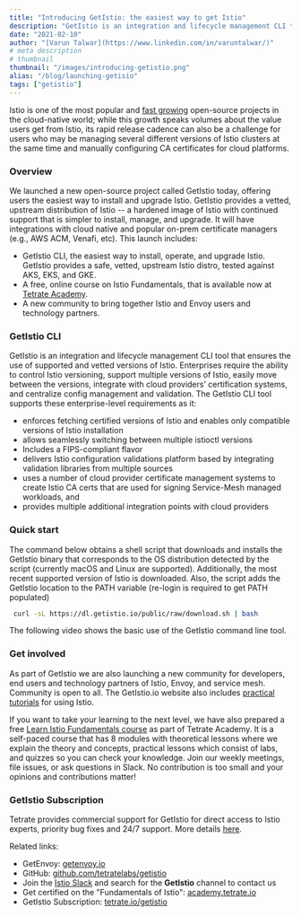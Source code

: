 ```yaml
---
title: "Introducing GetIstio: the easiest way to get Istio"
description: "GetIstio is an integration and lifecycle management CLI tool that ensures the use of supported and vetted versions of Istio."
date: "2021-02-10"
author: "[Varun Talwar](https://www.linkedin.com/in/varuntalwar/)"
# meta description
# thumbnail
thumbnail: "/images/introducing-getistio.png"
alias: "/blog/launching-getisio"
tags: ["getistio"]
---
```


Istio is one of the most popular and <a href="https://octoverse.github.com/2019/" target="_blank">fast growing</a> open-source projects in the
cloud-native world; while this growth speaks volumes about the value users get from Istio, its rapid release cadence can
also be a challenge for users who may be managing several different versions of Istio clusters at the same time and
manually configuring CA certificates for cloud platforms.

### Overview

We launched a new open-source project called GetIstio today, offering users the easiest way to install and upgrade
Istio. GetIstio provides a vetted, upstream distribution of Istio -- a hardened image of Istio with continued support
that is simpler to install, manage, and upgrade. It will have integrations with cloud native and popular on-prem
certificate managers (e.g., AWS ACM, Venafi, etc). This launch includes:

* GetIstio CLI, the easiest way to install, operate, and upgrade Istio. GetIstio provides a safe, vetted, upstream Istio
  distro, tested against AKS, EKS, and GKE.
* A free, online course on Istio Fundamentals, that is available now at [Tetrate Academy](https://academy.tetrate.io/).
* A new community to bring together Istio and Envoy users and technology partners.

### GetIstio CLI

GetIstio is an integration and lifecycle management CLI tool that ensures the use of supported and vetted versions of
Istio. Enterprises require the ability to control Istio versioning, support multiple versions of Istio, easily move
between the versions, integrate with cloud providers’ certification systems, and centralize config management and
validation. The GetIstio CLI tool supports these enterprise-level requirements as it:

* enforces fetching certified versions of Istio and enables only compatible versions of Istio installation
* allows seamlessly switching between multiple istioctl versions
* Includes a FIPS-compliant flavor
* delivers Istio configuration validations platform based by integrating validation libraries from multiple sources
* uses a number of cloud provider certificate management systems to create Istio CA certs that are used for signing
  Service-Mesh managed workloads, and
* provides multiple additional integration points with cloud providers

### Quick start

The command below obtains a shell script that downloads and installs the GetIstio binary that corresponds to the OS
distribution detected by the script (currently macOS and Linux are supported). Additionally, the most recent supported
version of Istio is downloaded. Also, the script adds the GetIstio location to the PATH variable (re-login is required
to get PATH populated)

```bash
 curl -sL https://dl.getistio.io/public/raw/download.sh | bash
```

The following video shows the basic use of the GetIstio command line tool.

<script src="https://asciinema.org/a/390274.js" id="asciicast-390274" data-size="11px" data-speed="2" async></script>

### Get involved

As part of GetIstio we are also launching a new community for developers, end users and technology partners of Istio,
Envoy, and service mesh. Community is open to all. The GetIstio.io website also includes
[practical tutorials](/istio-in-practice/) for using Istio.

If you want to take your learning to the next level, we have also prepared a free <a href="https://certifications.tetrate.io/" target="_blank">Learn Istio Fundamentals course</a> as part of Tetrate Academy. It is a self-paced
course that has 8 modules with theoretical lessons where we explain the theory and concepts, practical lessons which
consist of labs, and quizzes so you can check your knowledge. Join our weekly meetings, file issues, or ask questions in
Slack. No contribution is too small and your opinions and contributions matter!

### GetIstio Subscription

Tetrate provides commercial support for GetIstio for direct access to Istio experts, priority bug fixes and 24/7
support. More details <a href="https://www.tetrate.io/getistio" target="_blank">here</a>.

Related links:

* GetEnvoy: <a href="https://www.getenvoy.io" target="_blank">getenvoy.io</a>
* GitHub: <a href="https://github.com/tetratelabs/getistio" target="_blank">github.com/tetratelabs/getistio</a>
* Join the <a href="https://istio.slack.com" target="_blank">Istio Slack</a> and search for the **GetIstio** channel to contact us 
* Get certified on the "Fundamentals of Istio": <a href="https://academy.tetrate.io" target="_blank">academy.tetrate.io</a>
* GetIstio Subscription: <a href="https://www.tetrate.io/getistio" target="_blank">tetrate.io/getistio</a>[]()

